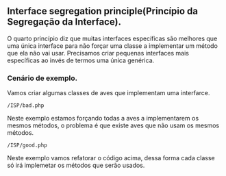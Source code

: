 ## Interface segregation principle(Princípio da Segregação da Interface).

O quarto princípio diz que muitas interfaces específicas são melhores que uma única interface para não forçar uma classe a implementar um método que ela não vai usar. Precisamos criar pequenas interfaces mais específicas ao invés de termos uma única genérica.

### Cenário de exemplo.

Vamos criar algumas classes de aves que implementam uma interfarce.

```
/ISP/bad.php
```
Neste exemplo estamos forçando todas a aves a implementarem os mesmos métodos, o problema é que existe aves que não usam os mesmos métodos. 

```
/ISP/good.php
```
Neste exemplo vamos refatorar o código acima, dessa forma cada classe só irá implemetar os métodos que serão usados.


